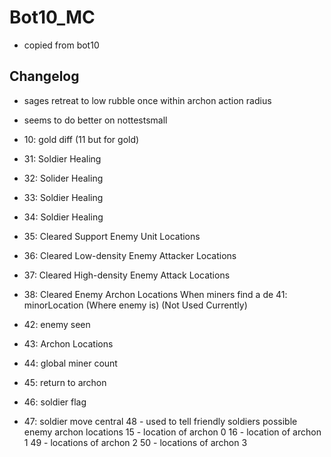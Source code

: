 # Bot10_MC

- copied from bot10

## Changelog

- sages retreat to low rubble once within archon action radius
- seems to do better on nottestsmall

- 10: gold diff (11 but for gold)
- 31: Soldier Healing
- 32: Solider Healing
- 33: Soldier Healing
- 34: Soldier Healing
- 35: Cleared Support Enemy Unit Locations
- 36: Cleared Low-density Enemy Attacker Locations
- 37: Cleared High-density Enemy Attack Locations
- 38: Cleared Enemy Archon Locations
  When miners find a de 41: minorLocation (Where enemy is)  (Not Used Currently)
- 42: enemy seen
- 43: Archon Locations
- 44: global miner count
- 45: return to archon
- 46: soldier flag
- 47: soldier move central
  48 - used to tell friendly soldiers possible enemy archon locations
  15 - location of archon 0
  16 - location of archon 1
  49 - locations of archon 2
  50 - locations of archon 3